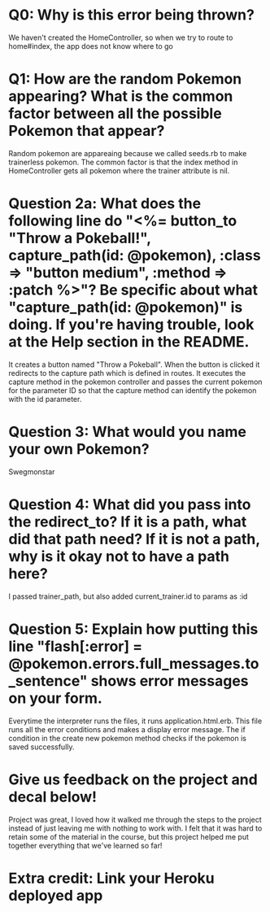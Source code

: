 # Q0: Why is this error being thrown?
We haven't created the HomeController, so when we try to route to home#index, the app does not know where to go

# Q1: How are the random Pokemon appearing? What is the common factor between all the possible Pokemon that appear?
Random pokemon are appareaing because we called seeds.rb to make trainerless pokemon.  The common factor is that the index method in HomeController gets all pokemon where the trainer attribute is nil.

# Question 2a: What does the following line do "<%= button_to "Throw a Pokeball!", capture_path(id: @pokemon), :class => "button medium", :method => :patch %>"? Be specific about what "capture_path(id: @pokemon)" is doing. If you're having trouble, look at the Help section in the README.
It creates a button named "Throw a Pokeball". When the button is clicked it redirects to the capture path which is defined in routes. It executes the capture method in the pokemon controller and passes the current pokemon for the parameter ID so that the capture method can identify the pokemon with the id parameter.

# Question 3: What would you name your own Pokemon?
Swegmonstar

# Question 4: What did you pass into the redirect_to? If it is a path, what did that path need? If it is not a path, why is it okay not to have a path here?
I passed trainer_path, but also added current_trainer.id to params as :id

# Question 5: Explain how putting this line "flash[:error] = @pokemon.errors.full_messages.to_sentence" shows error messages on your form.
Everytime the interpreter runs the files, it runs application.html.erb. This file runs all the error conditions and makes a display error message. The if condition in the create new pokemon method checks if the pokemon is saved successfully.

# Give us feedback on the project and decal below!
Project was great, I loved how it walked me through the steps to the project instead of just leaving me with nothing to work with.  I felt that it was hard to retain some of the material in the course, but this project helped me put together everything that we've learned so far!

# Extra credit: Link your Heroku deployed app
